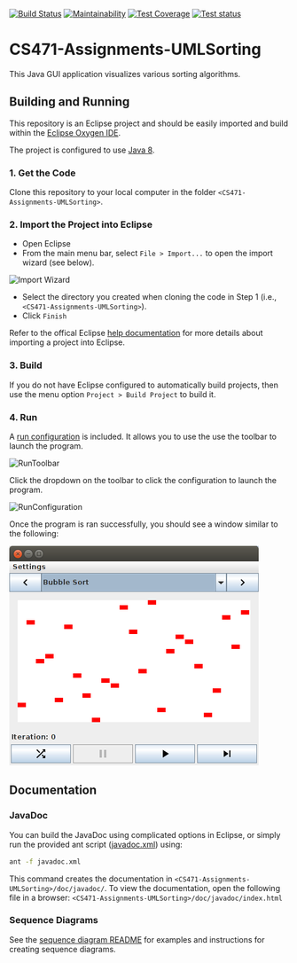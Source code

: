 [![Build Status](https://travis-ci.com/joshchamberlain/CS471-Assignments-UMLIntro-GitHubTest.svg?branch=master)](https://travis-ci.com/joshchamberlain/CS471-Assignments-UMLIntro-GitHubTest)
[![Maintainability](https://api.codeclimate.com/v1/badges/8cf468943cd5ac233366/maintainability)](https://codeclimate.com/github/joshchamberlain/CS471-Assignments-UMLIntro-GitHubTest/maintainability)
[![Test Coverage](https://api.codeclimate.com/v1/badges/8cf468943cd5ac233366/test_coverage)](https://codeclimate.com/github/joshchamberlain/CS471-Assignments-UMLIntro-GitHubTest/test_coverage)
[![Test status](http://teststatusbadge.azurewebsites.net/api/status/joshchamberlain/cs471-assignments-umlintro-githubtest)](https://ci.appveyor.com/project/joshchamberlain/cs471-assignments-umlintro-githubtest/build/tests)


# CS471-Assignments-UMLSorting
This Java GUI application visualizes various sorting algorithms.

## Building and Running
This repository is an Eclipse project and should be easily imported and build within the [Eclipse Oxygen IDE](https://www.eclipse.org/oxygen/).

The project is configured to use [Java 8](http://www.oracle.com/technetwork/java/javase/overview/java8-2100321.html).

### 1. Get the Code
Clone this repository to your local computer in the folder `<CS471-Assignments-UMLSorting>`.

### 2. Import the Project into Eclipse
 * Open Eclipse
 * From the main menu bar, select `File > Import...` to open the import wizard (see below).

 ![Import Wizard](./doc/screenshots/eclipse-import-wizard.png)

 * Select the directory you created when cloning the code in Step 1 (i.e., `<CS471-Assignments-UMLSorting>`).
 * Click `Finish`
 
Refer to the offical Eclipse [help documentation](http://help.eclipse.org/oxygen/index.jsp?topic=%2Forg.eclipse.platform.doc.user%2Ftasks%2Ftasks-importproject.htm) for more details about importing a project into Eclipse.

### 3. Build
If you do not have Eclipse configured to automatically build projects, then use the menu option `Project > Build Project` to build it.

### 4. Run
A [run configuration](./CS471-Assignments-UMLSorting.launch) is included. It allows you to use the use the toolbar to launch the program.

![RunToolbar](./doc/screenshots/eclipse-toolbar.png)

Click the dropdown on the toolbar to click the configuration to launch the program.

![RunConfiguration](./doc/screenshots/eclipse-run-program.jpg)

Once the program is ran successfully, you should see a window similar to the following:

![Screenshot](./doc/screenshots/bubble-sort.png)

## Documentation
### JavaDoc
You can build the JavaDoc using complicated options in Eclipse, or simply run the provided ant script ([javadoc.xml](./javadoc.xml)) using:
```bash
ant -f javadoc.xml
```
This command creates the documentation in `<CS471-Assignments-UMLSorting>/doc/javadoc/`. To view the documentation, open the following file in a browser:
    `<CS471-Assignments-UMLSorting>/doc/javadoc/index.html`
    
### Sequence Diagrams
See the [sequence diagram README](./doc/sequence-diagrams/README.md) for examples and instructions for creating sequence diagrams.
